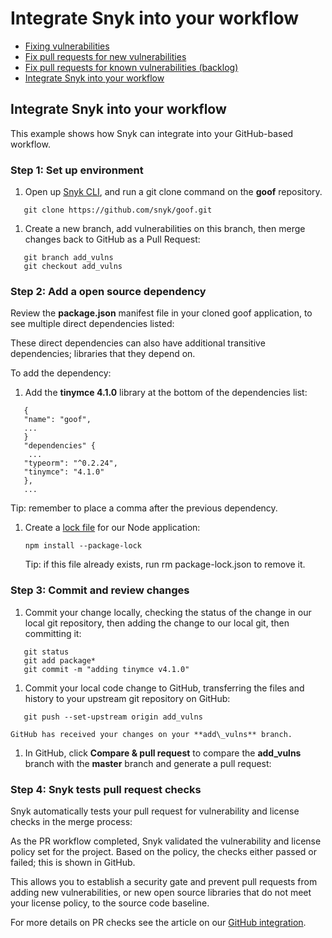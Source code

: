 # Integrate Snyk into your workflow

* [ Fixing vulnerabilities](https://github.com/snyk/user-docs/tree/58f91d848e16ddf2ffcca3711d6b8852412be402/hc/en-us/articles/360011484018-Fixing-vulnerabilities/README.md)
* [ Fix pull requests for new vulnerabilities](https://github.com/snyk/user-docs/tree/58f91d848e16ddf2ffcca3711d6b8852412be402/hc/en-us/articles/360017186498-Fix-pull-requests-for-new-vulnerabilities/README.md)
* [ Fix pull requests for known vulnerabilities \(backlog\)](https://github.com/snyk/user-docs/tree/58f91d848e16ddf2ffcca3711d6b8852412be402/hc/en-us/articles/360017186958-Fix-pull-requests-for-known-vulnerabilities-backlog-/README.md)
* [ Integrate Snyk into your workflow](https://github.com/snyk/user-docs/tree/58f91d848e16ddf2ffcca3711d6b8852412be402/hc/en-us/articles/360011377157-Integrate-Snyk-into-your-workflow/README.md)

## Integrate Snyk into your workflow

This example shows how Snyk can integrate into your GitHub-based workflow.

### Step 1: Set up environment

1. Open up [Snyk CLI](https://support.snyk.io/hc/en-us/categories/360000456217-Snyk-CLI), and run a git clone command on the **goof** repository.  

```text
   git clone https://github.com/snyk/goof.git
```

1. Create a new branch, add vulnerabilities on this branch, then merge changes back to GitHub as a Pull Request:  

```text
   git branch add_vulns
   git checkout add_vulns
```

### Step 2: Add a open source dependency

Review the **package.json** manifest file in your cloned goof application, to see multiple direct dependencies listed:

These direct dependencies can also have additional transitive dependencies; libraries that they depend on.

To add the dependency:

1. Add the **tinymce 4.1.0** library at the bottom of the dependencies list:  

```text
   {
   "name": "goof",
   ...
   }
   "dependencies" {
    ...
   "typeorm": "^0.2.24",
   "tinymce": "4.1.0"
   },
   ...
```

Tip: remember to place a comma after the previous dependency.

1. Create a [lock file](https://docs.npmjs.com/files/package-lock.json) for our Node application:

   ```text
   npm install --package-lock
   ```

   Tip: if this file already exists, run rm package-lock.json to remove it.

### Step 3: Commit and review changes

1. Commit your change locally, checking the status of the change in our local git repository, then adding the change to our local git, then committing it:  

```text
   git status
   git add package*
   git commit -m "adding tinymce v4.1.0"
```

1. Commit your local code change to GitHub, transferring the files and history to your upstream git repository on GitHub:  

```text
   git push --set-upstream origin add_vulns
```

```text
GitHub has received your changes on your **add\_vulns** branch.
```

1. In GitHub, click **Compare & pull request** to compare the **add\_vulns** branch with the **master** branch and generate a pull request:  

### Step 4: Snyk tests pull request checks

Snyk automatically tests your pull request for vulnerability and license checks in the merge process:

As the PR workflow completed, Snyk validated the vulnerability and license policy set for the project. Based on the policy, the checks either passed or failed; this is shown in GitHub.

This allows you to establish a security gate and prevent pull requests from adding new vulnerabilities, or new open source libraries that do not meet your license policy, to the source code baseline.

For more details on PR checks see the article on our [GitHub integration](https://support.snyk.io/hc/en-us/articles/360004032117).

